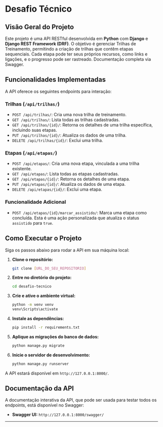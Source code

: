 # Desafio Técnico 

## Visão Geral do Projeto

Este projeto é uma API RESTful desenvolvida em **Python** com **Django** e **Django REST Framework (DRF)**. O objetivo é gerenciar Trilhas de Treinamento, permitindo a criação de trilhas que contêm etapas sequenciais. Cada etapa pode ter seus próprios recursos, como links e ligações, e o progresso pode ser rastreado.
 Documentação completa via Swagger.

## Funcionalidades Implementadas

A API oferece os seguintes endpoints para interação:

### Trilhas (`/api/trilhas/`)
- `POST /api/trilhas/`: Cria uma nova trilha de treinamento.
- `GET /api/trilhas/`: Lista todas as trilhas cadastradas.
- `GET /api/trilhas/{id}/`: Retorna os detalhes de uma trilha específica, incluindo suas etapas.
- `PUT /api/trilhas/{id}/`: Atualiza os dados de uma trilha.
- `DELETE /api/trilhas/{id}/`: Exclui uma trilha.

### Etapas (`/api/etapas/`)
- `POST /api/etapas/`: Cria uma nova etapa, vinculada a uma trilha existente.
- `GET /api/etapas/`: Lista todas as etapas cadastradas.
- `GET /api/etapas/{id}/`: Retorna os detalhes de uma etapa.
- `PUT /api/etapas/{id}/`: Atualiza os dados de uma etapa.
- `DELETE /api/etapas/{id}/`: Exclui uma etapa.

### Funcionalidade Adicional
- `POST /api/etapas/{id}/marcar_assistido/`: Marca uma etapa como concluída. Esta é uma ação personalizada que atualiza o status `assistido` para `true`.

## Como Executar o Projeto

Siga os passos abaixo para rodar a API em sua máquina local:

1.  **Clone o repositório:**
    ```bash
    git clone [URL_DO_SEU_REPOSITORIO]
    ```
2.  **Entre no diretório do projeto:**
    ```bash
    cd desafio-tecnico
    ```
3.  **Crie e ative o ambiente virtual:**
    ```bash
    python -m venv venv
    venv\Scripts\activate
    ```
4.  **Instale as dependências:**
    ```bash
    pip install -r requirements.txt
    ```
5.  **Aplique as migrações do banco de dados:**
    ```bash
    python manage.py migrate
    ```
6.  **Inicie o servidor de desenvolvimento:**
    ```bash
    python manage.py runserver
    ```

A API estará disponível em `http://127.0.0.1:8000/`.

## Documentação da API

A documentação interativa da API, que pode ser usada para testar todos os endpoints, está disponível no Swagger:

- **Swagger UI:** `http://127.0.0.1:8000/swagger/`

---
